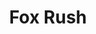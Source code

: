 ---
layout: project
primary: true
show: true
title: "Fox Rush"
order: 1
short_description: "Jeu d'arcade dans lequel vous incarnez un renard luttant contre le temps"
website: "https://www.youtube.com/watch?v=F9ksUPbvseo"
types: 
  - "game"
platforms:
  - "android"
  - "ios"
  - "web"
technologies:
  - "C++"
images:
  - "foxrush.jpg"
---